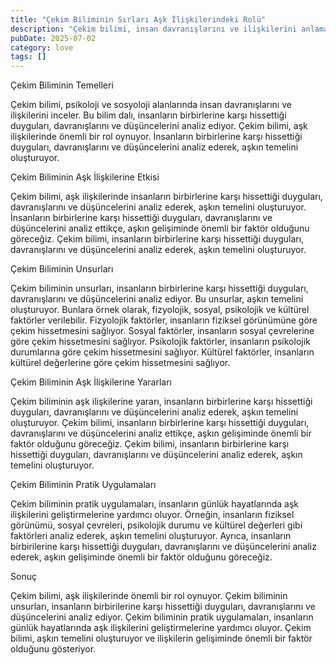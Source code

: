 ```yaml
---
title: "Çekim Biliminin Sırları Aşk İlişkilerindeki Rolü"
description: "Çekim bilimi, insan davranışlarını ve ilişkilerini anlamamıza yardımcı olan bir alan olarak karşımıza çıkıyor. Bu makalede, çekim biliminin aşk ilişkilerinde..."
pubDate: 2025-07-02
category: love
tags: []
---
```


Çekim Biliminin Temelleri

Çekim bilimi, psikoloji ve sosyoloji alanlarında insan davranışlarını ve ilişkilerini inceler. Bu bilim dalı, insanların birbirlerine karşı hissettiği duyguları, davranışlarını ve düşüncelerini analiz ediyor. Çekim bilimi, aşk ilişkilerinde önemli bir rol oynuyor. İnsanların birbirlerine karşı hissettiği duyguları, davranışlarını ve düşüncelerini analiz ederek, aşkın temelini oluşturuyor.

Çekim Biliminin Aşk İlişkilerine Etkisi

Çekim bilimi, aşk ilişkilerinde insanların birbirlerine karşı hissettiği duyguları, davranışlarını ve düşüncelerini analiz ederek, aşkın temelini oluşturuyor. İnsanların birbirlerine karşı hissettiği duyguları, davranışlarını ve düşüncelerini analiz ettikçe, aşkın gelişiminde önemli bir faktör olduğunu göreceğiz. Çekim bilimi, insanların birbirlerine karşı hissettiği duyguları, davranışlarını ve düşüncelerini analiz ederek, aşkın temelini oluşturuyor.

Çekim Biliminin Unsurları

Çekim biliminin unsurları, insanların birbirlerine karşı hissettiği duyguları, davranışlarını ve düşüncelerini analiz ediyor. Bu unsurlar, aşkın temelini oluşturuyor. Bunlara örnek olarak, fizyolojik, sosyal, psikolojik ve kültürel faktörler verilebilir. Fizyolojik faktörler, insanların fiziksel görünümüne göre çekim hissetmesini sağlıyor. Sosyal faktörler, insanların sosyal çevrelerine göre çekim hissetmesini sağlıyor. Psikolojik faktörler, insanların psikolojik durumlarına göre çekim hissetmesini sağlıyor. Kültürel faktörler, insanların kültürel değerlerine göre çekim hissetmesini sağlıyor.

Çekim Biliminin Aşk İlişkilerine Yararları

Çekim biliminin aşk ilişkilerine yararı, insanların birbirlerine karşı hissettiği duyguları, davranışlarını ve düşüncelerini analiz ederek, aşkın temelini oluşturuyor. Çekim bilimi, insanların birbirlerine karşı hissettiği duyguları, davranışlarını ve düşüncelerini analiz ettikçe, aşkın gelişiminde önemli bir faktör olduğunu göreceğiz. Çekim bilimi, insanların birbirlerine karşı hissettiği duyguları, davranışlarını ve düşüncelerini analiz ederek, aşkın temelini oluşturuyor.

Çekim Biliminin Pratik Uygulamaları

Çekim biliminin pratik uygulamaları, insanların günlük hayatlarında aşk ilişkilerini geliştirmelerine yardımcı oluyor. Örneğin, insanların fiziksel görünümü, sosyal çevreleri, psikolojik durumu ve kültürel değerleri gibi faktörleri analiz ederek, aşkın temelini oluşturuyor. Ayrıca, insanların birbirilerine karşı hissettiği duyguları, davranışlarını ve düşüncelerini analiz ederek, aşkın gelişiminde önemli bir faktör olduğunu göreceğiz.

Sonuç

Çekim bilimi, aşk ilişkilerinde önemli bir rol oynuyor. Çekim biliminin unsurları, insanların birbirilerine karşı hissettiği duyguları, davranışlarını ve düşüncelerini analiz ediyor. Çekim biliminin pratik uygulamaları, insanların günlük hayatlarında aşk ilişkilerini geliştirmelerine yardımcı oluyor. Çekim bilimi, aşkın temelini oluşturuyor ve ilişkilerin gelişiminde önemli bir faktör olduğunu gösteriyor.
